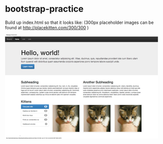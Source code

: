 bootstrap-practice
==================
Build up index.html so that it looks like:
(300px placeholder images can be found at http://placekitten.com/300/300 )

![final image](/final.png)
